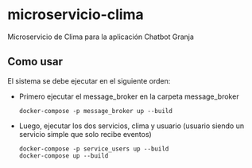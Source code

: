 # microservicio-clima
Microservicio de Clima para la aplicación Chatbot Granja

## Como usar

El sistema se debe ejecutar en el siguiente orden:

- Primero ejecutar el message_broker en la carpeta message_broker

      docker-compose -p message_broker up --build
  
- Luego, ejecutar los dos servicios, clima y usuario (usuario siendo un servicio simple que solo recibe eventos)

      docker-compose -p service_users up --build
      docker-compose up --build
